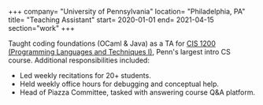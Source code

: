+++
company= "University of Pennsylvania"
location= "Philadelphia, PA"
title= "Teaching Assistant"
start= 2020-01-01
end= 2021-04-15
section="work"
+++

Taught coding foundations (OCaml & Java) as a TA for [CIS 1200 (Programming Languages and Techniques I)](https://www.seas.upenn.edu/~cis120/current/), Penn's largest intro CS course. Additional responsibilities included:
  - Led weekly recitations for 20+ students.
  - Held weekly office hours for debugging and conceptual help.
  - Head of Piazza Committee, tasked with answering course Q&A platform.